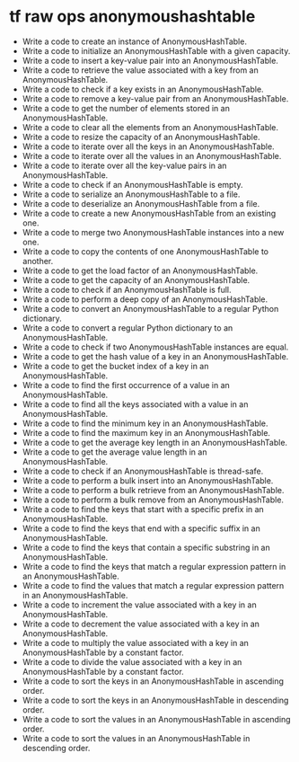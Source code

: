 # tf raw ops anonymoushashtable

- Write a code to create an instance of AnonymousHashTable.
- Write a code to initialize an AnonymousHashTable with a given capacity.
- Write a code to insert a key-value pair into an AnonymousHashTable.
- Write a code to retrieve the value associated with a key from an AnonymousHashTable.
- Write a code to check if a key exists in an AnonymousHashTable.
- Write a code to remove a key-value pair from an AnonymousHashTable.
- Write a code to get the number of elements stored in an AnonymousHashTable.
- Write a code to clear all the elements from an AnonymousHashTable.
- Write a code to resize the capacity of an AnonymousHashTable.
- Write a code to iterate over all the keys in an AnonymousHashTable.
- Write a code to iterate over all the values in an AnonymousHashTable.
- Write a code to iterate over all the key-value pairs in an AnonymousHashTable.
- Write a code to check if an AnonymousHashTable is empty.
- Write a code to serialize an AnonymousHashTable to a file.
- Write a code to deserialize an AnonymousHashTable from a file.
- Write a code to create a new AnonymousHashTable from an existing one.
- Write a code to merge two AnonymousHashTable instances into a new one.
- Write a code to copy the contents of one AnonymousHashTable to another.
- Write a code to get the load factor of an AnonymousHashTable.
- Write a code to get the capacity of an AnonymousHashTable.
- Write a code to check if an AnonymousHashTable is full.
- Write a code to perform a deep copy of an AnonymousHashTable.
- Write a code to convert an AnonymousHashTable to a regular Python dictionary.
- Write a code to convert a regular Python dictionary to an AnonymousHashTable.
- Write a code to check if two AnonymousHashTable instances are equal.
- Write a code to get the hash value of a key in an AnonymousHashTable.
- Write a code to get the bucket index of a key in an AnonymousHashTable.
- Write a code to find the first occurrence of a value in an AnonymousHashTable.
- Write a code to find all the keys associated with a value in an AnonymousHashTable.
- Write a code to find the minimum key in an AnonymousHashTable.
- Write a code to find the maximum key in an AnonymousHashTable.
- Write a code to get the average key length in an AnonymousHashTable.
- Write a code to get the average value length in an AnonymousHashTable.
- Write a code to check if an AnonymousHashTable is thread-safe.
- Write a code to perform a bulk insert into an AnonymousHashTable.
- Write a code to perform a bulk retrieve from an AnonymousHashTable.
- Write a code to perform a bulk remove from an AnonymousHashTable.
- Write a code to find the keys that start with a specific prefix in an AnonymousHashTable.
- Write a code to find the keys that end with a specific suffix in an AnonymousHashTable.
- Write a code to find the keys that contain a specific substring in an AnonymousHashTable.
- Write a code to find the keys that match a regular expression pattern in an AnonymousHashTable.
- Write a code to find the values that match a regular expression pattern in an AnonymousHashTable.
- Write a code to increment the value associated with a key in an AnonymousHashTable.
- Write a code to decrement the value associated with a key in an AnonymousHashTable.
- Write a code to multiply the value associated with a key in an AnonymousHashTable by a constant factor.
- Write a code to divide the value associated with a key in an AnonymousHashTable by a constant factor.
- Write a code to sort the keys in an AnonymousHashTable in ascending order.
- Write a code to sort the keys in an AnonymousHashTable in descending order.
- Write a code to sort the values in an AnonymousHashTable in ascending order.
- Write a code to sort the values in an AnonymousHashTable in descending order.